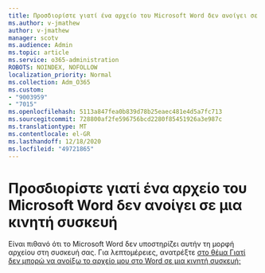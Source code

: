 ```yaml
---
title: Προσδιορίστε γιατί ένα αρχείο του Microsoft Word δεν ανοίγει σε μια κινητή συσκευή
ms.author: v-jmathew
author: v-jmathew
manager: scotv
ms.audience: Admin
ms.topic: article
ms.service: o365-administration
ROBOTS: NOINDEX, NOFOLLOW
localization_priority: Normal
ms.collection: Adm_O365
ms.custom:
- "9003959"
- "7015"
ms.openlocfilehash: 5113a847fea0b839d78b25eaec481e4d5a7fc713
ms.sourcegitcommit: 728800af2fe596756bcd2280f85451926a3e987c
ms.translationtype: MT
ms.contentlocale: el-GR
ms.lasthandoff: 12/18/2020
ms.locfileid: "49721865"
---
```

# <a name="determine-why-a-microsoft-word-file-doesnt-open-on-a-mobile-device"></a>Προσδιορίστε γιατί ένα αρχείο του Microsoft Word δεν ανοίγει σε μια κινητή συσκευή

Είναι πιθανό ότι το Microsoft Word δεν υποστηρίζει αυτήν τη μορφή αρχείου στη συσκευή σας. Για λεπτομέρειες, ανατρέξτε [στο θέμα Γιατί δεν μπορώ να ανοίξω το αρχείο μου στο Word σε μια κινητή συσκευή;](https://go.microsoft.com/fwlink/?linkid=2135663)
